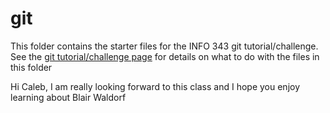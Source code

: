# git

This folder contains the starter files for the INFO 343 git tutorial/challenge. See the [git tutorial/challenge page](https://info343.ischool.uw.edu/2015/challenges/git) for details on what to do with the files in this folder

Hi Caleb, I am really looking forward to this class and I hope you enjoy learning about Blair Waldorf